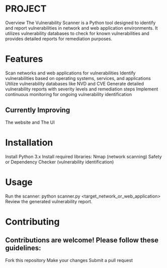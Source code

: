 # PROJECT

Overview
The Vulnerability Scanner is a Python tool designed to identify and report vulnerabilities in network and web application environments. It utilizes vulnerability databases to check for known vulnerabilities and provides detailed reports for remediation purposes.

# Features
Scan networks and web applications for vulnerabilities
Identify vulnerabilities based on operating systems, services, and applications
Utilize vulnerability databases like NVD and CVE
Generate detailed vulnerability reports with severity levels and remediation steps
Implement continuous monitoring for ongoing vulnerability identification

## Currently Improving 
The website and The UI 

# Installation

Install Python 3.x
Install required libraries:
Nmap (network scanning)
Safety or Dependency Checker (vulnerability identification)

# Usage

Run the scanner:
python scanner.py <target_network_or_web_application>
Review the generated vulnerability report.

# Contributing

## Contributions are welcome! Please follow these guidelines:

Fork this repository
Make your changes
Submit a pull request



